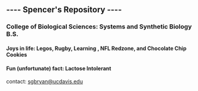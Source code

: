 ## ---- Spencer's Repository ----  

### College of Biological Sciences: Systems and Synthetic Biology B.S.

#### Joys in life: Legos, Rugby, Learning , NFL Redzone, and Chocolate Chip Cookies
#### Fun (unfortunate) fact: Lactose Intolerant
 contact: sgbryan@ucdavis.edu   
 


